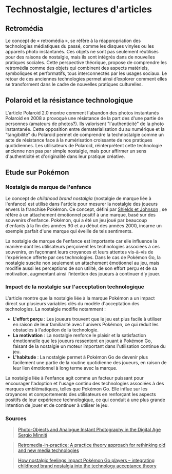 # Technostalgie, lectures d'articles

## Retromédia

Le concept de « retromédia », se réfère à la réappropriation des technologies médiatiques du passé, comme les disques vinyles ou les appareils photo instantanés. Ces objets ne sont pas seulement réutilisés pour des raisons de nostalgie, mais ils sont intégrés dans de nouvelles pratiques sociales. Cette perspective théorique, propose de comprendre les retromédia comme des objets qui combinent des aspects matériels, symboliques et performatifs, tous interconnectés par les usages sociaux. Le retour de ces anciennes technologies permet ainsi d’explorer comment elles se transforment dans le cadre de nouvelles pratiques culturelles.

## Polaroid et la résistance technologique

L'article Polaroid 2.0 montre comment l'abandon des photos instantanés Polaroid en 2008 a provoqué une résistance de la part des d'une partie de personnes (amateurs de photos?). Ils valorisent "l'authenticité" de la photo instantanée. Cette opposition entre dematerialisation du au numérique et la "tangibilité" du Polaroid permet de comprendre la technostalgie comme un acte de résistance face à la numérisation croissante de nos pratiques quotidiennes. Les utilisateurs de Polaroid, réinterprètent cette technologie ancienne non pas par simple nostalgie, mais pour affirmer un sens d'authenticité et d'originalité dans leur pratique créative.

## Etude sur Pokémon

### Nostalgie de marque de l'enfance

Le concept de _childhood brand nostalgia_ (nostalgie de marque liée à l'enfance) est utilisé dans l'article pour mesurer la nostalgie des joueurs envers la franchise Pokémon. Ce concept, défini par [Shields et Johnson](https://www.researchgate.net/publication/301674967_Childhood_brand_nostalgia_A_new_conceptualization_and_scale_development_Brand_nostalgia) , se réfère à un attachement émotionnel positif à une marque, basé sur des souvenirs d'enfance. Pokémon, qui a été un jeu joué par beaucoup d'enfants à la fin des années 90 et au début des années 2000, incarne un exemple parfait d'une marque qui éveille de tels sentiments.

La nostalgie de marque de l'enfance est importante car elle influence la manière dont les utilisateurs perçoivent les technologies associées à ces souvenirs, en façonnant leurs croyances et leurs attentes vis-à-vis de l'expérience offerte par ces technologies. Dans le cas de Pokémon Go, la nostalgie suscite non seulement un attachement émotionnel au jeu, mais modifie aussi les perceptions de son utilité, de son effort perçu et de sa motivation, augmentant ainsi l’intention des joueurs à continuer d'y jouer.

### Impact de la nostalgie sur l'acceptation technologique

L'article montre que la nostalgie liée à la marque Pokémon a un impact direct sur plusieurs variables clés du modèle d'acceptation des technologies. La nostalgie modifie notamment :

- **L'effort perçu** : Les joueurs trouvent que le jeu est plus facile à utiliser en raison de leur familiarité avec l'univers Pokémon, ce qui réduit les obstacles à l'adoption de la technologie.
- **La motivation** : La nostalgie renforce le plaisir et la satisfaction émotionnelle que les joueurs ressentent en jouant à Pokémon Go, faisant de la nostalgie un moteur important dans l'utilisation continue du jeu.
- **L'habitude** : La nostalgie permet à Pokémon Go de devenir plus facilement une partie de la routine quotidienne des joueurs, en raison de leur lien émotionnel à long terme avec la marque.

La nostalgie liée à l'enfance agit comme un facteur puissant pour encourager l'adoption et l'usage continu des technologies associées à des marques emblématiques, telles que Pokémon Go. Elle influe sur les croyances et comportements des utilisateurs en renforçant les aspects positifs de leur expérience technologique, ce qui conduit à une plus grande intention de jouer et de continuer à utiliser le jeu.

### Sources

> [Photo-Objects and Analogue Instant Photography in the Digital Age Sergio Minniti ](https://api.raindrop.io/v2/raindrop/851120775/file?type=application/pdf)

> [Retromedia-in-practice: A practice theory approach for rethinking old and new media technologies](https://api.raindrop.io/v2/raindrop/851117070/file?type=application/pdf)

> [How nostalgic feelings impact Pokémon Go players – integrating childhood brand nostalgia into the technology acceptance theory](https://www.tandfonline.com/doi/full/10.1080/0144929X.2019.1662486?scroll=top&needAccess=true)
